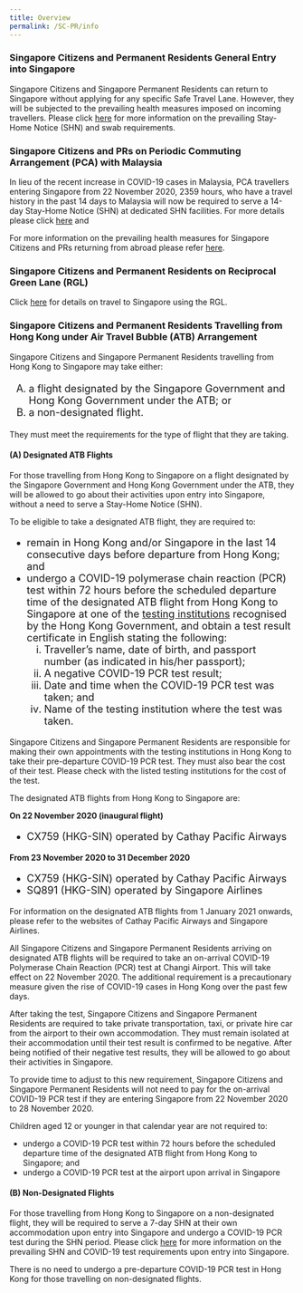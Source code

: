 ```yaml
---
title: Overview
permalink: /SC-PR/info
---
```


### Singapore Citizens and Permanent Residents General Entry into Singapore
Singapore Citizens and Singapore Permanent Residents can return to Singapore without applying for any specific Safe Travel Lane. However, they will be subjected to the prevailing health measures imposed on incoming travellers. Please click [here](/health) for more information on the prevailing Stay-Home Notice (SHN) and swab requirements.

### Singapore Citizens and PRs on Periodic Commuting Arrangement (PCA) with Malaysia

<!--Returning Singapore Citizens (SC) and Singapore Permanent Residents (SPR) who are holders of the Malaysia-issued MyTravelPass can apply for a waiver of Stay-Home Notice (SHN) using SingPass, if he/she:-->

<!--1.	Is a holder of a Malaysia-issued Long-term Social Visit Passes for business or work purposes (Employment Pass or Professional Visit Pass); and
2.	Has spent at least 90 days working in Malaysia.-->

In lieu of the recent increase in COVID-19 cases in Malaysia, PCA travellers entering Singapore from 22 November 2020, 2359 hours, who have a travel history in the past 14 days to Malaysia will now be required to serve a 14-day Stay-Home Notice (SHN) at dedicated SHN facilities. For more details please click [here](/pca/scpr-requirement-and-process) and 

For more information on the prevailing health measures for Singapore Citizens and PRs returning from abroad please refer [here](/health/shn).

<!--For more details and to apply for the SHN waiver under the PCA, click [here](/pca/scpr-requirement-and-process).-->

### Singapore Citizens and Permanent Residents  on Reciprocal Green Lane (RGL)

Click [here](/rgl/returning) for details on travel to Singapore using the RGL.

### Singapore Citizens and Permanent Residents Travelling from Hong Kong under Air Travel Bubble (ATB) Arrangement

Singapore Citizens and Singapore Permanent Residents travelling from Hong Kong to Singapore may take either:
<ol style="font-size:20px; list-style-type:upper-alpha;"> 
  <li style="font-size:18px; list-style-type:upper-alpha;">a flight designated by the Singapore Government and Hong Kong Government under the ATB; or </li>
   <li style="font-size:18px; list-style-type:upper-alpha;"> a non-designated flight.</li>
</ol>
They must meet the requirements for the type of flight that they are taking.

#### (A) Designated ATB Flights

For those travelling from Hong Kong to Singapore on a flight designated by the Singapore Government and Hong Kong Government under the ATB, they will be allowed to go about their activities upon entry into Singapore, without a need to serve a Stay-Home Notice (SHN).

To be eligible to take a designated ATB flight, they are required to:
<ol style="font-size:18px; list-style-type:disc;"> 
  <li style="font-size:18px; list-style-type:disc;">remain in Hong Kong and/or Singapore in the last 14 consecutive days before departure from Hong Kong; and</li>
   <li style="font-size:18px; list-style-type:disc;">undergo a COVID-19 polymerase chain reaction (PCR) test within 72 hours before the scheduled departure time of the designated ATB flight from Hong Kong to Singapore at one of the <a href="https://www.coronavirus.gov.hk/pdf/List_of_recognised_laboratories_RTPCR.pdf">testing institutions</a> recognised by the Hong Kong Government, and obtain a test result certificate in English stating the following:
     <ol style="font-size:18px; list-style-type:lower-roman;"> 
       <li style="font-size:18px; list-style-type:lower-roman;">Traveller’s name, date of birth, and passport number (as indicated in his/her passport);</li>
       <li style="font-size:18px; list-style-type:lower-roman;">A negative COVID-19 PCR test result;</li>
       <li style="font-size:18px; list-style-type:lower-roman;">Date and time when the COVID-19 PCR test was taken; and</li>
       <li style="font-size:18px; list-style-type:lower-roman;">Name of the testing institution where the test was taken.</li>
     </ol>
  </li>
</ol>
Singapore Citizens and Singapore Permanent Residents are responsible for making their own appointments with the testing institutions in Hong Kong to take their pre-departure COVID-19 PCR test. They must also bear the cost of their test. Please check with the listed testing institutions for the cost of the test.

The designated ATB flights from Hong Kong to Singapore are:

**On 22 November 2020 (inaugural flight)**
  <ol style="font-size:18px; list-style-type:disc;"> 
  <li style="font-size:18px; list-style-type:disc;">CX759 (HKG-SIN) operated by Cathay Pacific Airways</li>
   <!-- <li style="font-size:18px; list-style-type:disc;">SQ891 (HKG-SIN) operated by Singapore Airlines</li>-->
  </ol>
  
**From 23 November 2020 to 31 December 2020**
  <ol style="font-size:18px; list-style-type:disc;"> 
  <li style="font-size:18px; list-style-type:disc;">CX759 (HKG-SIN) operated by Cathay Pacific Airways</li>
    <li style="font-size:18px; list-style-type:disc;">SQ891 (HKG-SIN) operated by Singapore Airlines</li>
  </ol> 
  
For information on the designated ATB flights from 1 January 2021 onwards, please refer to the websites of Cathay Pacific Airways and Singapore Airlines.

All Singapore Citizens and Singapore Permanent Residents arriving on designated ATB flights will be required to take an on-arrival COVID-19 Polymerase Chain Reaction (PCR) test at Changi Airport. This will take effect on 22 November 2020. The additional requirement is a precautionary measure given the rise of COVID-19 cases in Hong Kong over the past few days.

After taking the test, Singapore Citizens and Singapore Permanent Residents are required to take private transportation, taxi, or private hire car from the airport to their own accommodation. They must remain isolated at their accommodation until their test result is confirmed to be negative. After being notified of their negative test results, they will be allowed to go about their activities in Singapore.

To provide time to adjust to this new requirement, Singapore Citizens and Singapore Permanent Residents will not need to pay for the on-arrival COVID-19 PCR test if they are entering Singapore from 22 November 2020 to 28 November 2020.

Children aged 12 or younger in that calendar year are not required to:
- undergo a COVID-19 PCR test within 72 hours before the scheduled departure time of the designated ATB flight from Hong Kong to Singapore; and
- undergo a COVID-19 PCR test at the airport upon arrival in Singapore

  
#### (B) Non-Designated Flights
  
For those travelling from Hong Kong to Singapore on a non-designated flight, they will be required to serve a 7-day SHN at their own accommodation upon entry into Singapore and undergo a COVID-19 PCR test during the SHN period. Please click [here](/health) for more information on the prevailing SHN and COVID-19 test requirements upon entry into Singapore.

There is no need to undergo a pre-departure COVID-19 PCR test in Hong Kong for those travelling on non-designated flights.
   
